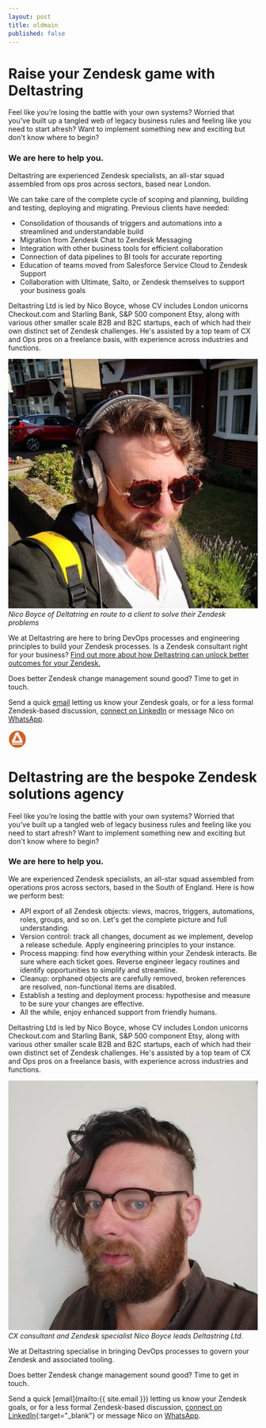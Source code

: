 ```yaml
---
layout: post
title: oldmain
published: false
---
```


<h1>Raise your Zendesk game with Deltastring</h1>

<p>Feel like you’re losing the battle with your own systems? Worried that you’ve built up a tangled web of legacy business rules and feeling like you need to start afresh? Want to implement something new and exciting but don't know where to begin?</p>

<h3>We are here to help you.</h3>

<p>Deltastring are experienced Zendesk specialists, an all-star squad assembled from ops pros across sectors, based near London.</p>

<p>We can take care of the complete cycle of scoping and planning, building and testing, deploying and migrating. Previous clients have needed:
  <ul>
    <li>Consolidation of thousands of triggers and automations into a streamlined and understandable build</li>
    <li>Migration from Zendesk Chat to Zendesk Messaging</li>
    <li>Integration with other business tools for efficient collaboration</li>
    <li>Connection of data pipelines to BI tools for accurate reporting</li>
    <li>Education of teams moved from Salesforce Service Cloud to Zendesk Support</li>
    <li>Collaboration with Ultimate, Salto, or Zendesk themselves to support your business goals</li>
  </ul></p>

<p>Deltastring Ltd is led by Nico Boyce, whose CV includes London unicorns Checkout.com and Starling Bank, S&P 500 component Etsy, along with various other smaller scale B2B and B2C startups, each of which had their own distinct set of Zendesk challenges. He's assisted by a top team of CX and Ops pros on a freelance basis, with experience across industries and functions.</p>

<p><img src="/public/img/nico-en-route.jpeg" alt="Nico Boyce of Deltastring en route to a client to solve their Zendesk problems">
<em>Nico Boyce of Deltatring en route to a client to solve their Zendesk problems</em></p>

<p>We at Deltastring are here to bring DevOps processes and engineering principles to build your Zendesk processes. Is a Zendesk consultant right for your business? <a href="https://deltastring.com/2024/05/22/unlock-zendesk-with-deltastring/">Find out more about how Deltastring can unlock better outcomes for your Zendesk.</a></p>

<p>Does better Zendesk change management sound good? Time to get in touch.</p>

<p>Send a quick <a href="mailto:{{ site.email }}">email</a> letting us know your Zendesk goals, or for a less formal Zendesk-based discussion, <a href="https://www.linkedin.com/in/nicoboyce/">connect on LinkedIn</a> or message Nico on <a href="https://wa.me/447596476097">WhatsApp</a>.</p>
<img src="/public/img/delta.png" width="36" height="36">











# Deltastring are the bespoke Zendesk solutions agency

Feel like you’re losing the battle with your own systems? Worried that you’ve built up a tangled web of legacy business rules and feeling like you need to start afresh? Want to implement something new and exciting but don't know where to begin?

### We are here to help you.

We are experienced Zendesk specialists, an all-star squad assembled from operations pros across sectors, based in the South of England. Here is how we perform best:

* API export of all Zendesk objects: views, macros, triggers, automations, roles, groups, and so on. Let's get the complete picture and full understanding.
* Version control: track all changes, document as we implement, develop a release schedule. Apply engineering principles to your instance.
* Process mapping: find how everything within your Zendesk interacts. Be sure where each ticket goes. Reverse engineer legacy routines and identify opportunities to simplify and streamline.
* Cleanup: orphaned objects are carefully removed, broken references are resolved, non-functional items are disabled.
* Establish a testing and deployment process: hypothesise and measure to be sure your changes are effective.
* All the while, enjoy enhanced support from friendly humans.

Deltastring Ltd is led by Nico Boyce, whose CV includes London unicorns Checkout.com and Starling Bank, S&P 500 component Etsy, along with various other smaller scale B2B and B2C startups, each of which had their own distinct set of Zendesk challenges. He's assisted by a top team of CX and Ops pros on a freelance basis, with experience across industries and functions.

![Nico Boyce, Deltastring Ltd founder.](/public/img/nico-mugshot-small.jpg)
*CX consultant and Zendesk specialist Nico Boyce leads Deltastring Ltd.*

We at Deltastring specialise in bringing DevOps processes to govern your Zendesk and associated tooling.

Does better Zendesk change management sound good? Time to get in touch.

Send a quick [email](mailto:{{ site.email }}) letting us know your Zendesk goals, or for a less formal Zendesk-based discussion, [connect on LinkedIn](https://www.linkedin.com/in/nicoboyce/){:target="_blank"} or message Nico on [WhatsApp](https://wa.me/447596476097).